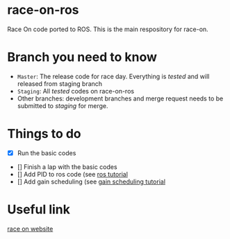 # race-on-ros
Race On code ported to ROS. This is the main respository for race-on. 

# Branch you need to know
- ```Master```: The release code for race day. Everything is *tested* and will released from staging branch
- ```Staging```: All *tested* codes on race-on-ros
- Other branches: development branches and merge request needs to be submitted to *staging* for merge.

# Things to do
- [x] Run the basic codes
- [] Finish a lap with the basic codes
- [] Add PID to ros code (see [ros tutorial](https://raceon.io/workshops/1_ros/)
- [] Add gain scheduling (see [gain scheduling tutorial](https://raceon.io/workshops/2_gain_scheduling/)

# Useful link
[race on website](https://raceon.io/)

